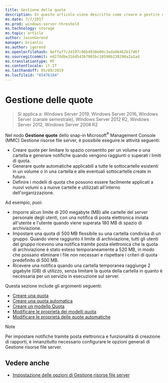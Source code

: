 ```yaml
---
title: Gestione delle quote
description: In questo articolo viene descritto come creare e gestire quote
ms.date: 7/7/2017
ms.prod: windows-server-threshold
ms.technology: storage
ms.topic: article
author: JasonGerend
manager: brianlic
ms.author: jgerend
ms.openlocfilehash: 6effaf7c2d197c08b4930e09c3ada96462b17d6f
ms.sourcegitcommit: ed27ddbe316d543b7865bc10590b238290a2a1ad
ms.translationtype: MT
ms.contentlocale: it-IT
ms.lasthandoff: 05/09/2019
ms.locfileid: "65476184"
---
```

# <a name="quota-management"></a>Gestione delle quote

> Si applica a: Windows Server 2019, Windows Server 2016, Windows Server (canale semestrale), Windows Server 2012 R2, Windows Server 2012, Windows Server 2008 R2

Nel nodo **Gestione quote** dello snap-in Microsoft<sup>®</sup> Management Console (MMC) Gestione risorse file server, è possibile eseguire le attività seguenti:

-   Creare quote per limitare lo spazio consentito per un volume o una cartella e generare notifiche quando vengono raggiunti o superati i limiti di quota.
-   Generare quote automatiche applicabili a tutte le sottocartelle esistenti in un volume o in una cartella e alle eventuali sottocartelle create in futuro.
-   Definire i modelli di quota che possono essere facilmente applicati a nuovi volumi o a nuove cartelle e utilizzati all'interno dell'organizzazione.

Ad esempio, puoi:

-   Imporre alcun limite di 200 megabyte (MB) alle cartelle del server personale degli utenti, con una notifica di posta elettronica inviata all'utente e l'utente quando viene superata 180 MB di spazio di archiviazione.
-   Impostare una quota di 500 MB flessibile su una cartella condivisa di un gruppo. Quando viene raggiunto il limite di archiviazione, tutti gli utenti del gruppo ricevono una notifica tramite posta elettronica che la quota di archiviazione è stato esteso temporaneamente a 520 MB, in modo che possano eliminare i file non necessari e rispettare i criteri di quota predefinito di 500 MB.
-   Ricevere una notifica quando una cartella temporanea raggiunge 2 gigabyte (GB) di utilizzo, senza limitare la quota della cartella in quanto è necessaria per un servizio in esecuzione sul server.

Questa sezione include gli argomenti seguenti:

-   [Creare una quota](create-quota.md)
-   [Creare una quota automatica](create-auto-apply-quota.md)
-   [Creare un modello Quota](create-quota-template.md)
-   [Modificare le proprietà dei modelli quota](edit-quota-template-properties.md)
-   [Modificare le proprietà delle quote automatiche](edit-auto-apply-quota-properties.md)

> [!Note]
> Per impostare notifiche tramite posta elettronica e funzionalità di creazione di rapporti, è innanzitutto necessario configurare le opzioni generali di Gestione risorse file server.

## <a name="see-also"></a>Vedere anche

-   [Impostazione delle opzioni di Gestione risorse file server](setting-file-server-resource-manager-options.md)


